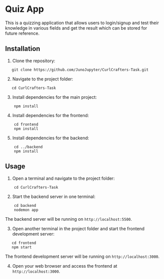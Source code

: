 # Quiz App

This is a quizzing application that allows users to login/signup and test their knowledge in various fields and get the result which can be stored for future reference.

## Installation

1. Clone the repository: 

```shell
   git clone https://github.com/JunoJupyter/CurlCrafters-Task.git
```

2. Navigate to the project folder:

```shell
   cd CurlCrafters-Task
```

3. Install dependencies for the main project:

```shell
    npm install
```

4. Install dependencies for the frontend:

```shell
    cd frontend
    npm install
```

5. Install dependencies for the backend:

```shell
    cd ../backend
    npm install
```


## Usage

1. Open a terminal and navigate to the project folder:

```shell
    cd CurlCrafters-Task
```

2. Start the backend server in one terminal:

```shell
    cd backend
    nodemon app
```

The backend server will be running on `http://localhost:5500`.

3. Open another terminal in the project folder and start the frontend development server:

```shell
   cd frontend
   npm start
```

The frontend development server will be running on `http://localhost:3000`.

4. Open your web browser and access the frontend at `http://localhost:3000`.
